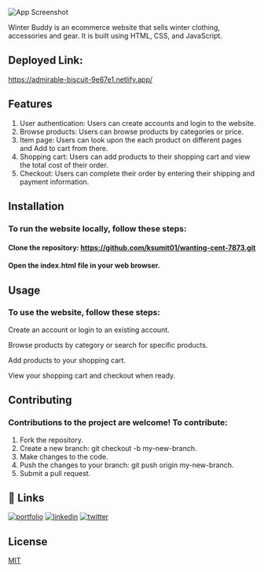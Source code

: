 ![App Screenshot](https://github.com/ksumit01/wanting-cent-7873/blob/main/images/onlinelogomaker-022123-1530-6453-500.jpg?raw=true)

Winter Buddy is an ecommerce website that sells winter clothing, accessories and gear. It is built using HTML, CSS, and JavaScript.

## Deployed Link:
https://admirable-biscuit-9e67e1.netlify.app/

## Features

1. User authentication: Users can create accounts and login to the website.
2. Browse products: Users can browse products by categories or price.
3. Item page: Users can look upon the each product on different pages and Add to cart from there.
4. Shopping cart: Users can add products to their shopping cart and view the total cost of their order.
5. Checkout: Users can complete their order by entering their shipping and payment information.

## Installation

### To run the website locally, follow these steps:

#### Clone the repository: https://github.com/ksumit01/wanting-cent-7873.git

#### Open the index.html file in your web browser.

## Usage

### To use the website, follow these steps:

Create an account or login to an existing account.

Browse products by category or search for specific products.

Add products to your shopping cart.

View your shopping cart and checkout when ready.

## Contributing

### Contributions to the project are welcome! To contribute:

1. Fork the repository.
2. Create a new branch: git checkout -b my-new-branch.
3. Make changes to the code.
4. Push the changes to your branch: git push origin my-new-branch.
5. Submit a pull request.

## 🔗 Links

[![portfolio](https://img.shields.io/badge/my_portfolio-000?style=for-the-badge&logo=ko-fi&logoColor=white)](https://katherineoelsner.com/)
[![linkedin](https://img.shields.io/badge/linkedin-0A66C2?style=for-the-badge&logo=linkedin&logoColor=white)](https://www.linkedin.com/)
[![twitter](https://img.shields.io/badge/twitter-1DA1F2?style=for-the-badge&logo=twitter&logoColor=white)](https://twitter.com/)

## License

[MIT](https://choosealicense.com/licenses/mit/)
